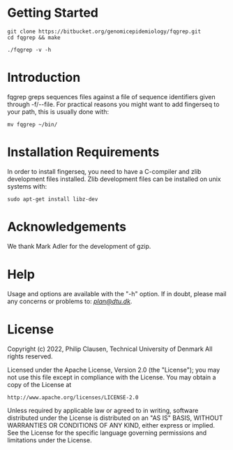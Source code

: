 # Getting Started #

```
git clone https://bitbucket.org/genomicepidemiology/fqgrep.git
cd fqgrep && make

./fqgrep -v -h
```

# Introduction #
fqgrep greps sequences files against a file of sequence identifiers given through -f/--file.
For practical reasons you might want to add fingerseq to your path, this is usually done with:

```
mv fqgrep ~/bin/
```

# Installation Requirements #
In order to install fingerseq, you need to have a C-compiler and zlib development files installed.
Zlib development files can be installed on unix systems with:
```
sudo apt-get install libz-dev
```

# Acknowledgements #
We thank Mark Adler for the development of gzip.

# Help #
Usage and options are available with the "-h" option. If in doubt, please mail any concerns or 
problems to: *plan@dtu.dk*.

# License #
Copyright (c) 2022, Philip Clausen, Technical University of Denmark
All rights reserved.

Licensed under the Apache License, Version 2.0 (the "License");
you may not use this file except in compliance with the License.
You may obtain a copy of the License at

	http://www.apache.org/licenses/LICENSE-2.0

Unless required by applicable law or agreed to in writing, software
distributed under the License is distributed on an "AS IS" BASIS,
WITHOUT WARRANTIES OR CONDITIONS OF ANY KIND, either express or implied.
See the License for the specific language governing permissions and
limitations under the License.
